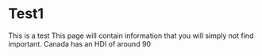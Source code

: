 # Test1
This is a test
This page will contain information that you will simply not find important.
Canada has an HDI of around 90
